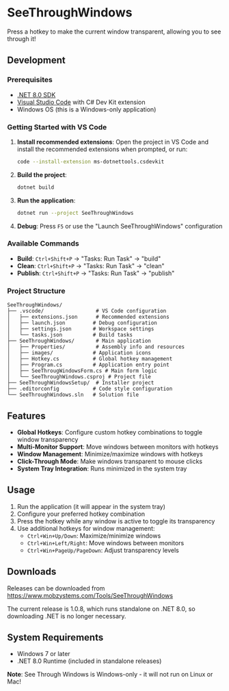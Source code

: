 # SeeThroughWindows

Press a hotkey to make the current window transparent, allowing you to see through it!

## Development

### Prerequisites

- [.NET 8.0 SDK](https://dotnet.microsoft.com/download/dotnet/8.0)
- [Visual Studio Code](https://code.visualstudio.com/) with C# Dev Kit extension
- Windows OS (this is a Windows-only application)

### Getting Started with VS Code

1. **Install recommended extensions**: Open the project in VS Code and install the recommended extensions when prompted, or run:

   ```bash
   code --install-extension ms-dotnettools.csdevkit
   ```

2. **Build the project**:

   ```bash
   dotnet build
   ```

3. **Run the application**:

   ```bash
   dotnet run --project SeeThroughWindows
   ```

4. **Debug**: Press `F5` or use the "Launch SeeThroughWindows" configuration

### Available Commands

- **Build**: `Ctrl+Shift+P` → "Tasks: Run Task" → "build"
- **Clean**: `Ctrl+Shift+P` → "Tasks: Run Task" → "clean"
- **Publish**: `Ctrl+Shift+P` → "Tasks: Run Task" → "publish"

### Project Structure

```
SeeThroughWindows/
├── .vscode/                 # VS Code configuration
│   ├── extensions.json      # Recommended extensions
│   ├── launch.json         # Debug configuration
│   ├── settings.json       # Workspace settings
│   └── tasks.json          # Build tasks
├── SeeThroughWindows/       # Main application
│   ├── Properties/          # Assembly info and resources
│   ├── images/             # Application icons
│   ├── Hotkey.cs           # Global hotkey management
│   ├── Program.cs          # Application entry point
│   ├── SeeThrougWindowsForm.cs # Main form logic
│   └── SeeThroughWindows.csproj # Project file
├── SeeThroughWindowsSetup/  # Installer project
├── .editorconfig           # Code style configuration
└── SeeThroughWindows.sln   # Solution file
```

## Features

- **Global Hotkeys**: Configure custom hotkey combinations to toggle window transparency
- **Multi-Monitor Support**: Move windows between monitors with hotkeys
- **Window Management**: Minimize/maximize windows with hotkeys
- **Click-Through Mode**: Make windows transparent to mouse clicks
- **System Tray Integration**: Runs minimized in the system tray

## Usage

1. Run the application (it will appear in the system tray)
2. Configure your preferred hotkey combination
3. Press the hotkey while any window is active to toggle its transparency
4. Use additional hotkeys for window management:
   - `Ctrl+Win+Up/Down`: Maximize/minimize windows
   - `Ctrl+Win+Left/Right`: Move windows between monitors
   - `Ctrl+Win+PageUp/PageDown`: Adjust transparency levels

## Downloads

Releases can be downloaded from https://www.mobzystems.com/Tools/SeeThroughWindows

The current release is 1.0.8, which runs standalone on .NET 8.0, so downloading .NET is no longer necessary.

## System Requirements

- Windows 7 or later
- .NET 8.0 Runtime (included in standalone releases)

**Note**: See Through Windows is Windows-only - it will not run on Linux or Mac!

